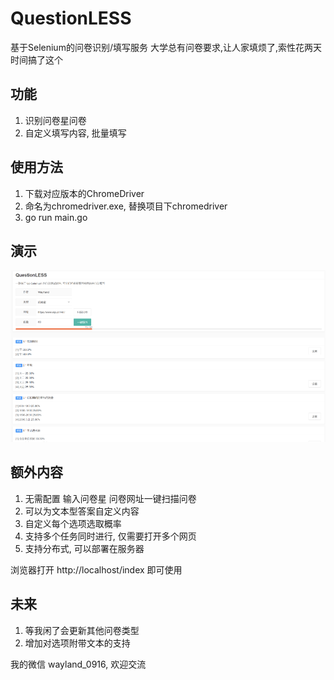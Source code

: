 # QuestionLESS
基于Selenium的问卷识别/填写服务
大学总有问卷要求,让人家填烦了,索性花两天时间搞了这个

## 功能
1. 识别问卷星问卷
2. 自定义填写内容, 批量填写

## 使用方法
1. 下载对应版本的ChromeDriver
2. 命名为chromedriver.exe, 替换项目下chromedriver
3. go run main.go

## 演示
![image](./face.png)


## 额外内容
1. 无需配置 输入问卷星 问卷网址一键扫描问卷
2. 可以为文本型答案自定义内容
3. 自定义每个选项选取概率
4. 支持多个任务同时进行, 仅需要打开多个网页
5. 支持分布式, 可以部署在服务器
   
浏览器打开 http://localhost/index 即可使用

## 未来
1. 等我闲了会更新其他问卷类型
2. 增加对选项附带文本的支持

我的微信 wayland_0916, 欢迎交流
